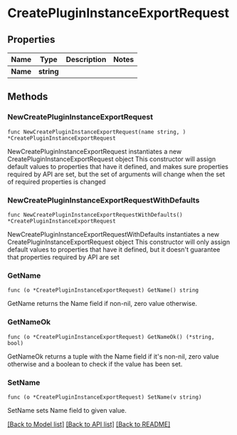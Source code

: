 # CreatePluginInstanceExportRequest

## Properties

Name | Type | Description | Notes
------------ | ------------- | ------------- | -------------
**Name** | **string** |  | 

## Methods

### NewCreatePluginInstanceExportRequest

`func NewCreatePluginInstanceExportRequest(name string, ) *CreatePluginInstanceExportRequest`

NewCreatePluginInstanceExportRequest instantiates a new CreatePluginInstanceExportRequest object
This constructor will assign default values to properties that have it defined,
and makes sure properties required by API are set, but the set of arguments
will change when the set of required properties is changed

### NewCreatePluginInstanceExportRequestWithDefaults

`func NewCreatePluginInstanceExportRequestWithDefaults() *CreatePluginInstanceExportRequest`

NewCreatePluginInstanceExportRequestWithDefaults instantiates a new CreatePluginInstanceExportRequest object
This constructor will only assign default values to properties that have it defined,
but it doesn't guarantee that properties required by API are set

### GetName

`func (o *CreatePluginInstanceExportRequest) GetName() string`

GetName returns the Name field if non-nil, zero value otherwise.

### GetNameOk

`func (o *CreatePluginInstanceExportRequest) GetNameOk() (*string, bool)`

GetNameOk returns a tuple with the Name field if it's non-nil, zero value otherwise
and a boolean to check if the value has been set.

### SetName

`func (o *CreatePluginInstanceExportRequest) SetName(v string)`

SetName sets Name field to given value.



[[Back to Model list]](../README.md#documentation-for-models) [[Back to API list]](../README.md#documentation-for-api-endpoints) [[Back to README]](../README.md)


